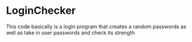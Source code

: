 # LoginChecker
This code basically is a login program that creates a random passwords as well as take in user passwords and check its strength
